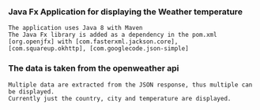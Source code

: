### Java Fx Application for displaying the Weather temperature
    The application uses Java 8 with Maven
    The Java Fx library is added as a dependency in the pom.xml 
    [org.openjfx] with [com.fasterxml.jackson.core], [com.squareup.okhttp], [com.googlecode.json-simple]

### The data is taken from the openweather api
    Multiple data are extracted from the JSON response, thus multiple can be displayed. 
    Currently just the country, city and temperature are displayed.